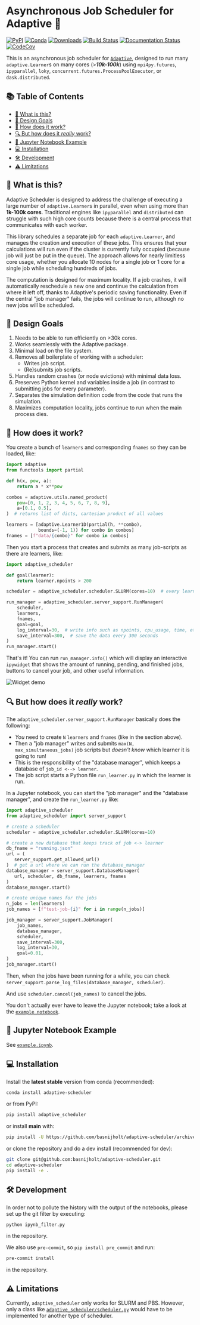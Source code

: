 # Asynchronous Job Scheduler for Adaptive :rocket:

[![PyPI](https://img.shields.io/pypi/v/adaptive-scheduler.svg)](https://pypi.python.org/pypi/adaptive-scheduler)
[![Conda](https://img.shields.io/conda/v/conda-forge/adaptive-scheduler.svg?label=conda-forge)](https://anaconda.org/conda-forge/adaptive-scheduler)
[![Downloads](https://anaconda.org/conda-forge/adaptive-scheduler/badges/downloads.svg)](https://anaconda.org/conda-forge/adaptive-scheduler)
[![Build Status](https://github.com/basnijholt/adaptive-scheduler/actions/workflows/pytest.yml/badge.svg)](https://github.com/basnijholt/adaptive-scheduler/actions/workflows/pytest.yml)
[![Documentation Status](https://readthedocs.org/projects/adaptive-scheduler/badge/?version=latest)](https://adaptive-scheduler.readthedocs.io/en/latest/?badge=latest)
[![CodeCov](https://codecov.io/gh/basnijholt/adaptive-scheduler/branch/main/graph/badge.svg)](https://codecov.io/gh/basnijholt/adaptive-scheduler)

This is an asynchronous job scheduler for [`Adaptive`](https://github.com/python-adaptive/adaptive/), designed to run many `adaptive.Learner`s on many cores (>***10k-100k***) using `mpi4py.futures`, `ipyparallel`, `loky`, `concurrent.futures.ProcessPoolExecutor`, or `dask.distributed`.

<!-- toc-start -->
## :books: Table of Contents
<!-- START doctoc generated TOC please keep comment here to allow auto update -->
<!-- DON'T EDIT THIS SECTION, INSTEAD RE-RUN doctoc TO UPDATE -->

- [:thinking: What is this?](#thinking-what-is-this)
- [:dart: Design Goals](#dart-design-goals)
- [:test_tube: How does it work?](#test_tube-how-does-it-work)
- [:mag: But how does it *really* work?](#mag-but-how-does-it-really-work)
- [:notebook: Jupyter Notebook Example](#notebook-jupyter-notebook-example)
- [:computer: Installation](#computer-installation)
- [:hammer_and_wrench: Development](#hammer_and_wrench-development)
- [:warning: Limitations](#warning-limitations)

<!-- END doctoc generated TOC please keep comment here to allow auto update -->
<!-- toc-end -->

## :thinking: What is this?

Adaptive Scheduler is designed to address the challenge of executing a large number of `adaptive.Learner`s in parallel, even when using more than **1k-100k cores**.
Traditional engines like `ipyparallel` and `distributed` can struggle with such high core counts because there is a central process that communicates with each worker.

This library schedules a separate job for each `adaptive.Learner`, and manages the creation and execution of these jobs.
This ensures that your calculations will run even if the cluster is currently fully occupied (because job will just be put in the queue).
The approach allows for nearly limitless core usage, whether you allocate 10 nodes for a single job or 1 core for a single job while scheduling hundreds of jobs.

The computation is designed for maximum locality.
If a job crashes, it will automatically reschedule a new one and continue the calculation from where it left off, thanks to Adaptive's periodic saving functionality.
Even if the central "job manager" fails, the jobs will continue to run, although no new jobs will be scheduled.

## :dart: Design Goals

1. Needs to be able to run efficiently on >30k cores.
2. Works seamlessly with the Adaptive package.
3. Minimal load on the file system.
4. Removes all boilerplate of working with a scheduler:
   - Writes job script.
   - (Re)submits job scripts.
5. Handles random crashes (or node evictions) with minimal data loss.
6. Preserves Python kernel and variables inside a job (in contrast to submitting jobs for every parameter).
7. Separates the simulation definition code from the code that runs the simulation.
8. Maximizes computation locality, jobs continue to run when the main process dies.

## :test_tube: How does it work?

You create a bunch of `learners` and corresponding `fnames` so they can be loaded, like:

```python
import adaptive
from functools import partial

def h(x, pow, a):
    return a * x**pow

combos = adaptive.utils.named_product(
    pow=[0, 1, 2, 3, 4, 5, 6, 7, 8, 9],
    a=[0.1, 0.5],
)  # returns list of dicts, cartesian product of all values

learners = [adaptive.Learner1D(partial(h, **combo),
            bounds=(-1, 1)) for combo in combos]
fnames = [f"data/{combo}" for combo in combos]
```

Then you start a process that creates and submits as many job-scripts as there are learners, like:

```python
import adaptive_scheduler

def goal(learner):
    return learner.npoints > 200

scheduler = adaptive_scheduler.scheduler.SLURM(cores=10)  # every learner gets this many cores

run_manager = adaptive_scheduler.server_support.RunManager(
    scheduler,
    learners,
    fnames,
    goal=goal,
    log_interval=30,  # write info such as npoints, cpu_usage, time, etc. to the job log file
    save_interval=300,  # save the data every 300 seconds
)
run_manager.start()
```

That's it! You can run `run_manager.info()` which will display an interactive `ipywidget` that shows the amount of running, pending, and finished jobs, buttons to cancel your job, and other useful information.

![Widget demo](https://user-images.githubusercontent.com/6897215/232347580-37f8faa9-53f0-45f5-a34b-856cd8e62b83.gif)

## :mag: But how does it *really* work?

The `adaptive_scheduler.server_support.RunManager` basically does the following:

- *You* need to create `N` `learners` and `fnames` (like in the section above).
- Then a "job manager" writes and submits `max(N, max_simultaneous_jobs)` job scripts but *doesn't know* which learner it is going to run!
- This is the responsibility of the "database manager", which keeps a database of `job_id <--> learner`.
- The job script starts a Python file `run_learner.py` in which the learner is run.

In a Jupyter notebook, you can start the "job manager" and the "database manager", and create the `run_learner.py` like:

```python
import adaptive_scheduler
from adaptive_scheduler import server_support

# create a scheduler
scheduler = adaptive_scheduler.scheduler.SLURM(cores=10)

# create a new database that keeps track of job <-> learner
db_fname = "running.json"
url = (
   server_support.get_allowed_url()
)  # get a url where we can run the database_manager
database_manager = server_support.DatabaseManager(
   url, scheduler, db_fname, learners, fnames
)
database_manager.start()

# create unique names for the jobs
n_jobs = len(learners)
job_names = [f"test-job-{i}" for i in range(n_jobs)]

job_manager = server_support.JobManager(
    job_names,
    database_manager,
    scheduler,
    save_interval=300,
    log_interval=30,
    goal=0.01,
)
job_manager.start()
```

Then, when the jobs have been running for a while, you can check `server_support.parse_log_files(database_manager, scheduler)`.

And use `scheduler.cancel(job_names)` to cancel the jobs.

You don't actually ever have to leave the Jupyter notebook; take a look at the [`example notebook`](https://github.com/basnijholt/adaptive-scheduler/blob/main/example.ipynb).

## :notebook: Jupyter Notebook Example

See [`example.ipynb`](https://github.com/basnijholt/adaptive-scheduler/blob/main/example.ipynb).

## :computer: Installation

Install the **latest stable** version from conda (recommended):

```bash
conda install adaptive-scheduler
```

or from PyPI:

```bash
pip install adaptive_scheduler
```

or install **main** with:

```bash
pip install -U https://github.com/basnijholt/adaptive-scheduler/archive/main.zip
```

or clone the repository and do a dev install (recommended for dev):

```bash
git clone git@github.com:basnijholt/adaptive-scheduler.git
cd adaptive-scheduler
pip install -e .
```

## :hammer_and_wrench: Development

In order not to pollute the history with the output of the notebooks, please set up the git filter by executing:

```bash
python ipynb_filter.py
```

in the repository.

We also use `pre-commit`, so `pip install pre_commit` and run:

```bash
pre-commit install
```

in the repository.

## :warning: Limitations

Currently, `adaptive_scheduler` only works for SLURM and PBS.
However, only a class like [`adaptive_scheduler/scheduler.py`](https://github.com/basnijholt/adaptive-scheduler/blob/main/adaptive_scheduler/scheduler.py#L471) would have to be implemented for another type of scheduler.
